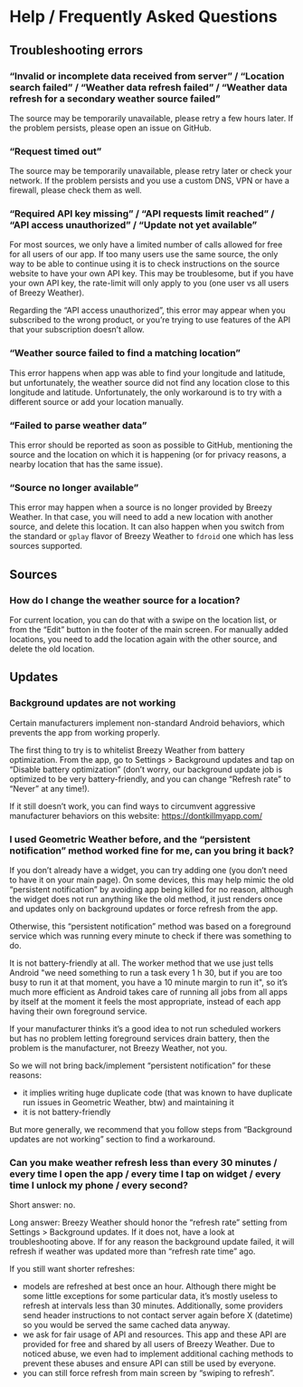 # Help / Frequently Asked Questions

## Troubleshooting errors

### “Invalid or incomplete data received from server” / “Location search failed” / “Weather data refresh failed” / “Weather data refresh for a secondary weather source failed”

The source may be temporarily unavailable, please retry a few hours later. If the problem persists, please open an issue on GitHub.


### “Request timed out”

The source may be temporarily unavailable, please retry later or check your network. If the problem persists and you use a custom DNS, VPN or have a firewall, please check them as well.


### “Required API key missing” / “API requests limit reached” / “API access unauthorized” / “Update not yet available”

For most sources, we only have a limited number of calls allowed for free for all users of our app. If too many users use the same source, the only way to be able to continue using it is to check instructions on the source website to have your own API key. This may be troublesome, but if you have your own API key, the rate-limit will only apply to you (one user vs all users of Breezy Weather).

Regarding the “API access unauthorized”, this error may appear when you subscribed to the wrong product, or you’re trying to use features of the API that your subscription doesn’t allow.


### “Weather source failed to find a matching location”

This error happens when app was able to find your longitude and latitude, but unfortunately, the weather source did not find any location close to this longitude and latitude. Unfortunately, the only workaround is to try with a different source or add your location manually.


### “Failed to parse weather data”

This error should be reported as soon as possible to GitHub, mentioning the source and the location on which it is happening (or for privacy reasons, a nearby location that has the same issue).


### “Source no longer available”

This error may happen when a source is no longer provided by Breezy Weather. In that case, you will need to add a new location with another source, and delete this location. It can also happen when you switch from the standard or `gplay` flavor of Breezy Weather to `fdroid` one which has less sources supported.




## Sources

### How do I change the weather source for a location?

For current location, you can do that with a swipe on the location list, or from the “Edit” button in the footer of the main screen. For manually added locations, you need to add the location again with the other source, and delete the old location.


## Updates

### Background updates are not working

Certain manufacturers implement non-standard Android behaviors, which prevents the app from working properly.

The first thing to try is to whitelist Breezy Weather from battery optimization. From the app, go to Settings > Background updates and tap on “Disable battery optimization” (don’t worry, our background update job is optimized to be very battery-friendly, and you can change “Refresh rate” to “Never” at any time!).

If it still doesn’t work, you can find ways to circumvent aggressive manufacturer behaviors on this website: https://dontkillmyapp.com/


### I used Geometric Weather before, and the “persistent notification” method worked fine for me, can you bring it back?

If you don’t already have a widget, you can try adding one (you don’t need to have it on your main page). On some devices, this may help mimic the old “persistent notification” by avoiding app being killed for no reason, although the widget does not run anything like the old method, it just renders once and updates only on background updates or force refresh from the app.

Otherwise, this “persistent notification” method was based on a foreground service which was running every minute to check if there was something to do.

It is not battery-friendly at all. The worker method that we use just tells Android "we need something to run a task every 1 h 30, but if you are too busy to run it at that moment, you have a 10 minute margin to run it", so it’s much more efficient as Android takes care of running all jobs from all apps by itself at the moment it feels the most appropriate, instead of each app having their own foreground service.

If your manufacturer thinks it’s a good idea to not run scheduled workers but has no problem letting foreground services drain battery, then the problem is the manufacturer, not Breezy Weather, not you.

So we will not bring back/implement “persistent notification” for these reasons:
- it implies writing huge duplicate code (that was known to have duplicate run issues in Geometric Weather, btw) and maintaining it
- it is not battery-friendly

But more generally, we recommend that you follow steps from “Background updates are not working” section to find a workaround.


### Can you make weather refresh less than every 30 minutes / every time I open the app / every time I tap on widget / every time I unlock my phone / every second?

Short answer: no.

Long answer:
Breezy Weather should honor the “refresh rate” setting from Settings > Background updates. If it does not, have a look at troubleshooting above.
If for any reason the background update failed, it will refresh if weather was updated more than “refresh rate time” ago.

If you still want shorter refreshes:
- models are refreshed at best once an hour. Although there might be some little exceptions for some particular data, it’s mostly useless to refresh at intervals less than 30 minutes. Additionally, some providers send header instructions to not contact server again before X (datetime) so you would be served the same cached data anyway.
- we ask for fair usage of API and resources. This app and these API are provided for free and shared by all users of Breezy Weather. Due to noticed abuse, we even had to implement additional caching methods to prevent these abuses and ensure API can still be used by everyone.
- you can still force refresh from main screen by “swiping to refresh”.

